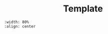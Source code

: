 

<div style="text-align: center">

# Template

</div>

```{figure} Figuren/Cover.PNG
:width: 80%
:align: center
```

